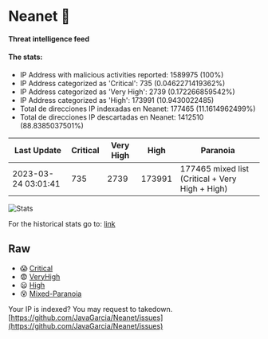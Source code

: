# Neanet :hocho:
#### Threat intelligence feed
#### The stats:

- IP Address with malicious activities reported: 1589975 (100%)
- IP Address categorized as 'Critical':  735 (0.0462271419362%)
- IP Address categorized as 'Very High':  2739 (0.172266859542%)
- IP Address categorized as 'High':  173991 (10.9430022485)
- Total de direcciones IP indexadas en Neanet:  177465 (11.1614962499%)
- Total de direcciones IP descartadas en Neanet:  1412510 (88.8385037501%)

| Last Update | Critical | Very High | High | Paranoia |
| --- | --- | --- | --- | --- |
| 2023-03-24 03:01:41 | 735 | 2739 | 173991 | 177465 mixed list (Critical + Very High + High)|

![Stats](https://docs.google.com/spreadsheets/d/e/2PACX-1vSnaNMIXVabIpDJjufMlzH7poXnshF3mgd8Is1g9ytUEzVsP5my4Trn8f-xkoLLQ38xpL3HtmUexLo6/pubchart?oid=501124687&format=image)

For the historical stats go to: [link](/stats.csv)
## Raw
- :scream: [Critical](https://raw.githubusercontent.com/JavaGarcia/Neanet/master/blacklists/neanet_critical.txt)
- :fearful: [VeryHigh](https://raw.githubusercontent.com/JavaGarcia/Neanet/master/blacklists/neanet_veryHigh.txtt)
- :frowning: [High](https://raw.githubusercontent.com/JavaGarcia/Neanet/master/blacklists/neanet_high.txt)
- :dizzy_face: [Mixed-Paranoia](https://raw.githubusercontent.com/JavaGarcia/Neanet/master/blacklists/neanet_all.txt)


Your IP is indexed? You may request to takedown. [https://github.com/JavaGarcia/Neanet/issues](https://github.com/JavaGarcia/Neanet/issues)
































































































































































































































































































































































































































































































































































































































































































































































































































































































































































































































































































































































































































































































































































































































































































































































































































































































































































































































































































































































































































































































































































































































































































































































































































































































































































































































































































































































































































































































































































































































































































































































































































































































































































































































































































































































































































































































































































































































































































































































































































































































































































































































































































































































































































































































































































































































































































































































































































































































































































































































































































































































































































































































































































































































































































































































































































































































































































































































































































































































































































































































































































































































































































































































































































































































































































































































































































































































































































































































































































































































































































































































































































































































































































































































































































































































































































































































































































































































































































































































































































































































































































































































































































































































































































































































































































































































































































































































































































































































































































































































































































































































































































































































































































































































































































































































































































































































































































































































































































































































































































































































































































































































































































